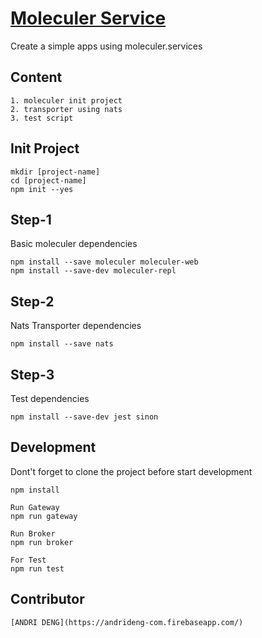 # [Moleculer Service](https://moleculer.services/)
Create a simple apps using moleculer.services

## Content
```
1. moleculer init project
2. transporter using nats
3. test script
```

## Init Project
```
mkdir [project-name]
cd [project-name]
npm init --yes
```

## Step-1
Basic moleculer dependencies
```
npm install --save moleculer moleculer-web
npm install --save-dev moleculer-repl
```

## Step-2
Nats Transporter dependencies
```
npm install --save nats
```

## Step-3
Test dependencies
```
npm install --save-dev jest sinon
```

## Development
Dont't forget to clone the project before start development
```
npm install
```
```
Run Gateway
npm run gateway
```
```
Run Broker
npm run broker
```
```
For Test
npm run test
```

## Contributor
```
[ANDRI DENG](https://andrideng-com.firebaseapp.com/)
```